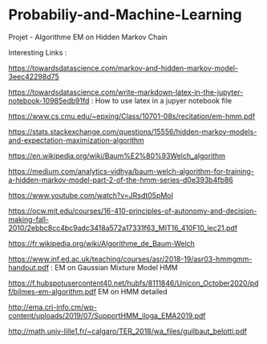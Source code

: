 # Probabiliy-and-Machine-Learning
Projet - Algorithme EM on Hidden Markov Chain

Interesting Links :

https://towardsdatascience.com/markov-and-hidden-markov-model-3eec42298d75

https://towardsdatascience.com/write-markdown-latex-in-the-jupyter-notebook-10985edb91fd   : How to use latex in a jupyer notebook file

https://www.cs.cmu.edu/~epxing/Class/10701-08s/recitation/em-hmm.pdf

https://stats.stackexchange.com/questions/15556/hidden-markov-models-and-expectation-maximization-algorithm

https://en.wikipedia.org/wiki/Baum%E2%80%93Welch_algorithm

https://medium.com/analytics-vidhya/baum-welch-algorithm-for-training-a-hidden-markov-model-part-2-of-the-hmm-series-d0e393b4fb86

https://www.youtube.com/watch?v=JRsdt05pMoI

https://ocw.mit.edu/courses/16-410-principles-of-autonomy-and-decision-making-fall-2010/2ebbc8cc4bc9adc3418a572a17331f63_MIT16_410F10_lec21.pdf

https://fr.wikipedia.org/wiki/Algorithme_de_Baum-Welch

https://www.inf.ed.ac.uk/teaching/courses/asr/2018-19/asr03-hmmgmm-handout.pdf : EM on Gaussian Mixture Model HMM

https://f.hubspotusercontent40.net/hubfs/8111846/Unicon_October2020/pdf/bilmes-em-algorithm.pdf EM on HMM detailed 

http://ema.cri-info.cm/wp-content/uploads/2019/07/SupportHMM_iloga_EMA2019.pdf

http://math.univ-lille1.fr/~calgaro/TER_2018/wa_files/guilbaut_belotti.pdf

